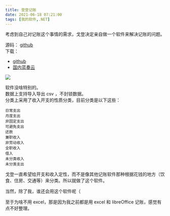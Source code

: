 ```yaml
---
title: 登登记账
date: 2021-06-18 07:21:00
tags: [我的软件,.NET]
---
```

考虑到自己对记账这个事情的需求，戈登决定亲自做一个软件来解决记账的问题。   

源码：  [github](https://github.com/gordonwalkedby/DDJZ)   
下载：  
- [github](https://github.com/gordonwalkedby/DDJZ/releases)  
- [国内蓝奏云](https://walkedby.lanzoui.com/iiDWwqx4ewj)   

![](https://z3.ax1x.com/2021/06/16/2XrfDe.png)   

软件没啥特别的。    
数据上支持导入导出 csv ，不封锁数据。   
分类上采用了收入开支的性质分类，目前分类是以下这些：   

```
日常支出
月度支出
非固定支出
可避免支出
还款
兼职收入
非劳动收入
全职收入
借入
未分类收入
未分类支出
```

戈登一直希望给开支和收入定性，而不是像其他记账软件那种根据花钱的地方（饮食、住房、交通等）来分类。所以就做了这个软件。       

当然，除了我，谁还会用这个软件呢（    

至于为啥不用 excel，那是因为我之前都是用 excel 和 libreOffice 记账，感觉有点不好整理。   
